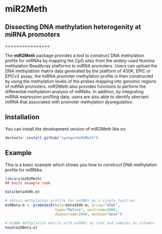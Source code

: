 
# miR2Meth
## Dissecting DNA methylation heterogenity at miRNA promoters

================

<!-- badges: start -->
<!-- badges: end -->

The **miR2Meth** package provides a tool to construct DNA methylation profile for miRNAs by mapping the CpG sites from the widely-used Illumina methylation BeadArray platforms to miRNA promoters. Users can upload the DNA methylatiion matrix data generated by the platform of 450K, EPIC or EPICv2 assay, the miRNA promoter methylation profile is then constructed by using the methylation levels of the probes mapping into genomic regions of miRNA promoters. miR2Meth also provides functions to perform the differential methylation analysis of miRNAs. In addition, by integrating miRNA expression profiling data, users are also able to identify aberrant miRNA that associated with promoter methylation dysregulation. 

## Installation

You can install the development version of miR2Meth like so:

``` r
devtools::install_github("zyangx/miR2Meth")
```

## Example

This is a basic example which shows you how to construct DNA methylation profile for miRNAs:

``` r
library(miR2Meth)
## basic example code

data(beta450k.m)

# obtain methylation profile for miRNAs by a single function
miRBeta.m <- probe2miR(beta=beta450k.m, array="450k", 
                       type="Mature", upstream=2000,
                       downstream=2000, method="mean")

# miRNA methylation matrix with miRNAs as rows and samples as columns 
head(miRBeta.m)
```
